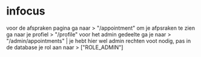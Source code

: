 # infocus
voor de afspraken pagina ga naar > "/appointment"
om je afpsraken te zien ga naar je profiel > "/profile"
voor het admin gedeelte ga je naar > "/admin/appointments" | je hebt hier wel admin rechten voot nodig, pas in de database je rol aan naar > ["ROLE_ADMIN"]
